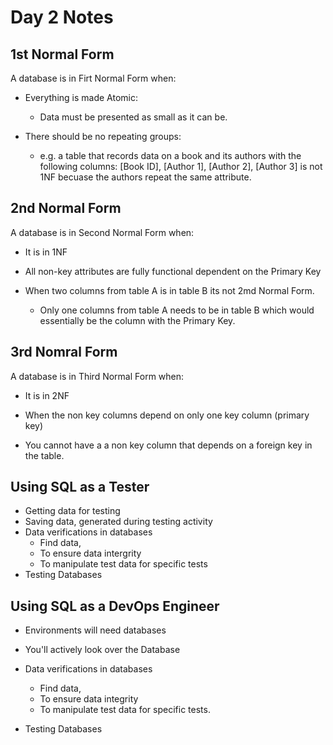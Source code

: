 # Day 2 Notes

## 1st Normal Form

A database is in Firt Normal Form when:

* Everything is made Atomic:
	- Data must be presented as small as it can be.

* There should be no repeating groups:
	- e.g. a table that records data on a book and its authors with the following columns: [Book ID], [Author 1], [Author 2], [Author 3] is not 1NF becuase the authors repeat the same attribute.


## 2nd Normal Form

A database is in Second Normal Form when:

* It is in 1NF

* All non-key attributes are fully functional dependent on the Primary Key

* When two columns from table A is in table B its not 2md Normal Form.
	- Only one columns from table A needs to be in table B which would essentially be the column with the Primary Key.


## 3rd Nomral Form

A database is in Third Normal Form when:

* It is in 2NF

* When the non key columns depend on only one key column (primary key)

* You cannot have a a non key column that depends on a foreign key in the table.



## Using SQL as a Tester

* Getting data for testing
* Saving data, generated during testing activity
* Data verifications in databases
	- Find data,
	- To ensure data intergrity
	- To manipulate test data for specific tests
* Testing Databases


## Using SQL as a DevOps Engineer

* Environments will need databases

* You'll actively look over the Database

* Data verifications in databases
	- Find data,
	- To ensure data integrity
	- To manipulate test data for specific tests.

* Testing Databases
